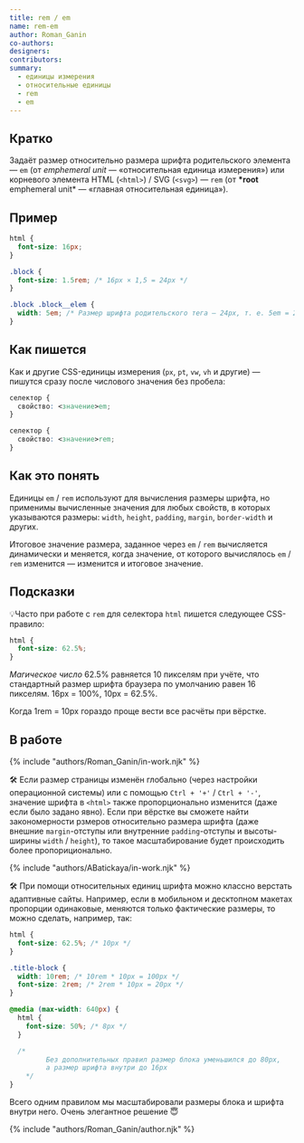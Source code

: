 ```yaml
---
title: rem / em
name: rem-em
author: Roman_Ganin
co-authors:
designers:
contributors:
summary:
  - единицы измерения
  - относительные единицы
  - rem
  - em
---
```


## Кратко

Задаёт размер относительно размера шрифта родительского элемента — `em` (от *emphemeral unit* — «относительная единица измерения») или корневого элемента HTML (`<html>`) / SVG (`<svg>`) — `rem` (от **\*root** emphemeral unit\* — «главная относительная единица»).

## Пример

```css
html {
  font-size: 16px;
}

.block {
  font-size: 1.5rem; /* 16px × 1,5 = 24px */
}

.block .block__elem {
  width: 5em; /* Размер шрифта родительского тега — 24px, т. е. 5em = 24px × 5 = 120px */
}
```

## Как пишется

Как и другие CSS-единицы измерения (`px`, `pt`, `vw`, `vh` и другие) — пишутся сразу после числового значения без пробела:

```css
селектор {
  свойство: <значение>em;
}

селектор {
  свойство: <значение>rem;
}
```

## Как это понять

Единицы `em` / `rem` используют для вычисления размеры шрифта, но применимы вычисленные значения для любых свойств, в которых указываются размеры: `width`, `height`, `padding`, `margin`, `border-width` и других.

Итоговое значение размера, заданное через `em` / `rem` вычисляется динамически и меняется, когда значение, от которого вычислялось `em` / `rem` изменится — изменится и итоговое значение.

## Подсказки

💡Часто при работе с `rem` для селектора `html` пишется следующее CSS-правило:

```css
html {
  font-size: 62.5%;
}
```

_Магическое число_ 62.5% равняется 10 пикселям при учёте, что стандартный размер шрифта браузера по умолчанию равен 16 пикселям. 16px = 100%, 10px = 62.5%.

Когда 1rem = 10px гораздо проще вести все расчёты при вёрстке.

## В работе

{% include "authors/Roman_Ganin/in-work.njk" %}

🛠 Если размер страницы изменён глобально (через настройки операционной системы) или с помощью `Ctrl + '+'` / `Ctrl + '-'`, значение шрифта в `<html>` также пропорционально изменится (даже если было задано явно). Если при вёрстке вы сможете найти закономерности рзмеров относительно размера шрифта (даже внешние `margin`-отступы или внутренние `padding`-отступы и высоты-ширины `width` / `height`), то такое масштабирование будет происходить более пропориционально.

{% include "authors/ABatickaya/in-work.njk" %}

🛠 При помощи относительных единиц шрифта можно классно верстать адаптивные сайты. Например, если в мобильном и десктопном макетах пропорции одинаковые, меняются только фактические размеры, то можно сделать, например, так:

```css
html {
  font-size: 62.5%; /* 10px */
}

.title-block {
  width: 10rem; /* 10rem * 10px = 100px */
  font-size: 2rem; /* 2rem * 10px = 20px */
}

@media (max-width: 640px) {
  html {
    font-size: 50%; /* 8px */
  }

  /*
		 Без дополнительных правил размер блока уменьшился до 80px,
		 а размер шрифта внутри до 16px
	*/
}
```

Всего одним правилом мы масштабировали размеры блока и шрифта внутри него. Очень элегантное решение 😇

{% include "authors/Roman_Ganin/author.njk" %}
